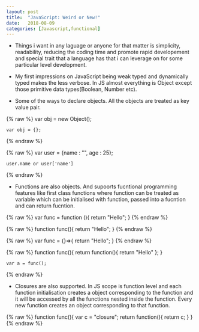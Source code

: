```yaml
---
layout: post
title:  "JavaScript: Weird or New!"
date:   2018-08-09
categories: [Javascript,functional]
---
```


* Things i want in any laguage or anyone for that matter is simplicity, readability, reducing the coding time and promote rapid developement and special trait that a language has that i can leverage on for some particular level development.

* My first impressions on JavaScript being weak typed and dynamically typed makes the less verbose. In JS almost everything is Object except those primitive data types(Boolean, Number etc).

* Some of the ways to declare objects. All the objects are treated as key value pair.

{% raw  %}
    var obj = new Object();

    var obj = {};
{% endraw %}

{% raw  %}
    var user = {name : "", age : 25};
    
    user.name or user['name']
{% endraw %}
* Functions are also objects. And supoorts fucntional programming features like first class functions where function can be treated as variable which can be initialised
with function, passed into a fucntion and can return fucntion.

{% raw  %}
    var func = function (){
        return "Hello";
    }
{% endraw %}

{% raw  %}
    function func(){
        return "Hello";
    }
{% endraw %}

{% raw  %}
    var func = {}=>{
        return "Hello";
    }
{% endraw %}

{% raw  %}
    function func(){
        return function(){
            return "Hello"
        };
    }
    
    var a = func();
{% endraw %}

* Closures are also supported. In JS scope is function level and each function initialisation creates a object corresponding to the function and it will be accessed
by all the functions nested inside the function. Every new function creates an object corresponding to that function.

{% raw  %}
    function func(){
        var c = "closure";
        return function(){
            return c;
        }
    }
{% endraw %}
